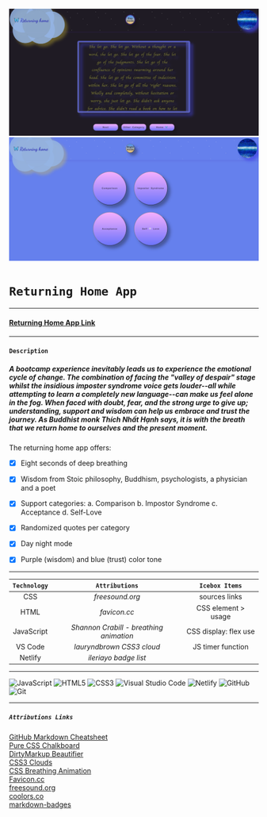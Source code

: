 
![](assets/images/quote.png)
![](assets/images/support.png)

# `Returning Home App`
***


#### [Returning Home App Link](https://returning-home-app.netlify.app)
---
#### `Description`
##### A bootcamp experience inevitably leads us to experience the emotional cycle of change. The combination of facing the "valley of despair" stage whilst the insidious imposter syndrome voice gets louder--all while attempting to learn a completely new language--can make us feel alone in the fog. When faced with doubt, fear, and the strong urge to give up; understanding, support and wisdom can help us embrace and trust the journey. As Buddhist monk Thích Nhất Hạnh says, it is with the breath that we return home to ourselves and the present moment. 

The returning home app offers:

- [x] Eight seconds of deep breathing 
- [x] Wisdom from Stoic philosophy, Buddhism, psychologists, a physician and a poet 
- [x] Support categories: a. Comparison b. Impostor Syndrome c. Acceptance d. Self-Love
- [x] Randomized quotes per category
- [x] Day night mode
- [x] Purple (wisdom) and blue (trust) color tone 


---


|   `Technology`     | `Attributions`|    `Icebox Items`          |
|:------------------:|:-------------:|:--------------------------:|
| CSS       |*freesound.org*| sources links|
| HTML               |*favicon.cc*   | CSS element > usage        |
| JavaScript                |*Shannon Crabill - breathing animation*    | CSS display: flex use|
| VS Code                   |*lauryndbrown CSS3 cloud*              |  JS timer function          |
| Netlify                    | *ileriayo badge list*
***
![JavaScript](https://img.shields.io/badge/javascript-%23323330.svg?style=for-the-badge&logo=javascript&logoColor=%23F7DF1E)
![HTML5](https://img.shields.io/badge/html5-%23E34F26.svg?style=for-the-badge&logo=html5&logoColor=white)
![CSS3](https://img.shields.io/badge/css3-%231572B6.svg?style=for-the-badge&logo=css3&logoColor=white)
![Visual Studio Code](https://img.shields.io/badge/Visual%20Studio%20Code-0078d7.svg?style=for-the-badge&logo=visual-studio-code&logoColor=white)
![Netlify](https://img.shields.io/badge/netlify-%23000000.svg?style=for-the-badge&logo=netlify&logoColor=#00C7B7)
![GitHub](https://img.shields.io/badge/github-%23121011.svg?style=for-the-badge&logo=github&logoColor=white)
![Git](https://img.shields.io/badge/git-%23F05033.svg?style=for-the-badge&logo=git&logoColor=white)
***

##### `Attributions Links`
[GitHub Markdown Cheatsheet](https://github.com/adam-p/markdown-here/wiki/Markdown-Cheatsheet) <br />
[Pure CSS Chalkboard](https://gist.github.com/craigiswayne/58938f6e7c8492673f97) <br />
[DirtyMarkup Beautifier](https://www.10bestdesign.com/dirtymarkup/js/) <br />
[CSS3 Clouds](https://lauryndbrown.github.io/2017/06/08/creating-clouds-in-css.html) <br />
[CSS Breathing Animation](https://dev.to/scrabill/focused-breathing-a-css-animation-to-help-with-meditation-and-focused-breathing-exercises-dob) <br />
[Favicon.cc](https://www.favicon.cc/) <br />
[freesound.org](https://freesound.org/people/klankbeeld/sounds/633954/) <br />
[coolors.co](https://coolors.co/gradients) <br />
[markdown-badges](https://github.com/Ileriayo/markdown-badges)






